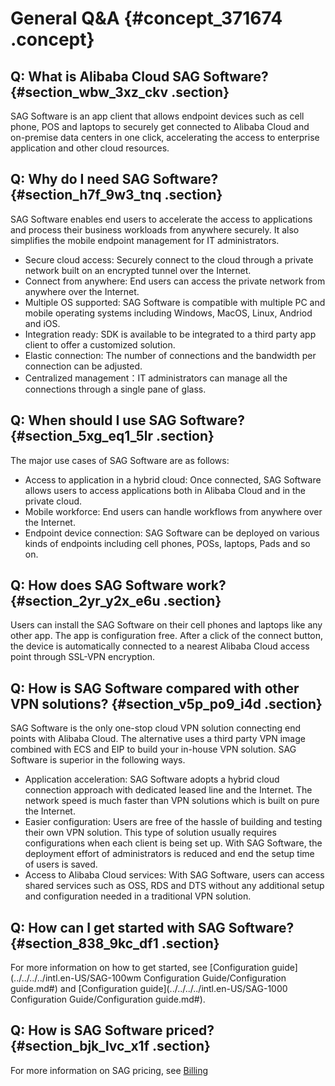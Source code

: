 # General Q&A {#concept_371674 .concept}

## Q: What is Alibaba Cloud SAG Software? {#section_wbw_3xz_ckv .section}

SAG Software is an app client that allows endpoint devices such as cell phone, POS and laptops to securely get connected to Alibaba Cloud and on-premise data centers in one click, accelerating the access to enterprise application and other cloud resources.

## Q: Why do I need SAG Software? {#section_h7f_9w3_tnq .section}

SAG Software enables end users to accelerate the access to applications and process their business workloads from anywhere securely. It also simplifies the mobile endpoint management for IT administrators.

-   Secure cloud access: Securely connect to the cloud through a private network built on an encrypted tunnel over the Internet.
-   Connect from anywhere: End users can access the private network from anywhere over the Internet.
-   Multiple OS supported: SAG Software is compatible with multiple PC and mobile operating systems including Windows, MacOS, Linux, Andriod and iOS.
-   Integration ready: SDK is available to be integrated to a third party app client to offer a customized solution.
-   Elastic connection: The number of connections and the bandwidth per connection can be adjusted.
-   Centralized management：IT administrators can manage all the connections through a single pane of glass.

## Q: When should I use SAG Software? {#section_5xg_eq1_5lr .section}

The major use cases of SAG Software are as follows:

-   Access to application in a hybrid cloud: Once connected, SAG Software allows users to access applications both in Alibaba Cloud and in the private cloud.
-   Mobile workforce: End users can handle workflows from anywhere over the Internet.
-   Endpoint device connection: SAG Software can be deployed on various kinds of endpoints including cell phones, POSs, laptops, Pads and so on.

## Q: How does SAG Software work? {#section_2yr_y2x_e6u .section}

Users can install the SAG Software on their cell phones and laptops like any other app. The app is configuration free. After a click of the connect button, the device is automatically connected to a nearest Alibaba Cloud access point through SSL-VPN encryption.

## Q: How is SAG Software compared with other VPN solutions? {#section_v5p_po9_i4d .section}

SAG Software is the only one-stop cloud VPN solution connecting end points with Alibaba Cloud. The alternative uses a third party VPN image combined with ECS and EIP to build your in-house VPN solution. SAG Software is superior in the following ways.

-   Application acceleration: SAG Software adopts a hybrid cloud connection approach with dedicated leased line and the Internet. The network speed is much faster than VPN solutions which is built on pure the Internet.
-   Easier configuration: Users are free of the hassle of building and testing their own VPN solution. This type of solution usually requires configurations when each client is being set up. With SAG Software, the deployment effort of administrators is reduced and end the setup time of users is saved.
-   Access to Alibaba Cloud services: With SAG Software, users can access shared services such as OSS, RDS and DTS without any additional setup and configuration needed in a traditional VPN solution.

## Q: How can I get started with SAG Software? {#section_838_9kc_df1 .section}

For more information on how to get started, see [Configuration guide](../../../../intl.en-US/SAG-100wm Configuration Guide/Configuration guide.md#) and [Configuration guide](../../../../intl.en-US/SAG-1000 Configuration Guide/Configuration guide.md#).

## Q: How is SAG Software priced? {#section_bjk_lvc_x1f .section}

For more information on SAG pricing, see [Billing](../../../../intl.en-US/Pricing/Billing.md#)

